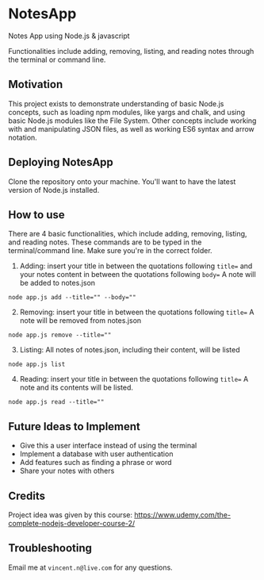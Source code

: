 # NotesApp
Notes App using Node.js &amp; javascript

Functionalities include adding, removing, listing, and reading notes through the terminal or command line.

## Motivation
This project exists to demonstrate understanding of basic Node.js concepts, such as loading npm modules, like yargs and chalk, and using basic Node.js modules like the File System. Other concepts include working with and manipulating JSON files, as well as working ES6 syntax and arrow notation.

## Deploying NotesApp
Clone the repository onto your machine. You'll want to have the latest version of Node.js installed.

## How to use
There are 4 basic functionalities, which include adding, removing, listing, and reading notes. These commands are to be typed in the terminal/command line. Make sure you're in the correct folder.

1. Adding: insert your title in between the quotations following `title=` and your notes content in between the quotations following `body=`
A note will be added to notes.json
```
node app.js add --title="" --body=""
```

2. Removing: insert your title in between the quotations following `title=`
A note will be removed from notes.json
```
node app.js remove --title=""
```

3. Listing:
All notes of notes.json, including their content, will be listed
```
node app.js list
```

4. Reading: insert your title in between the quotations following `title=`
A note and its contents will be listed.
```
node app.js read --title=""
```

## Future Ideas to Implement
* Give this a user interface instead of using the terminal
* Implement a database with user authentication
* Add features such as finding a phrase or word 
* Share your notes with others

## Credits
Project idea was given by this course: https://www.udemy.com/the-complete-nodejs-developer-course-2/

## Troubleshooting
Email me at `vincent.n@live.com` for any questions.
